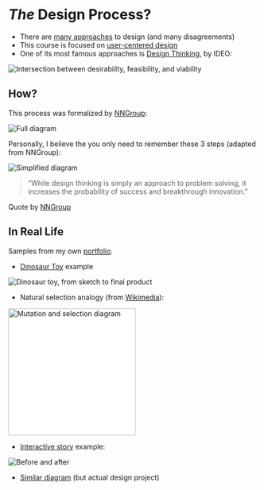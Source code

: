 # _The_ Design Process?

- There are [many approaches](https://en.wikipedia.org/wiki/Design#Process) to design (and many disagreements)
- This course is focused on [user-centered design](https://en.wikipedia.org/wiki/User-centered_design)
- One of its most famous approaches is [Design Thinking](https://www.ideou.com/blogs/inspiration/what-is-design-thinking), by IDEO:

![Intersection between desirabiilty, feasibility, and viability](../../../../media/desirabiilty-feasibility-viability.webp)

## How?

This process was formalized by [NNGroup](https://www.nngroup.com/articles/design-thinking/):

![Full diagram](../../../../media/understand-explore-materialize-full.png)

Personally, I believe the you only need to remember these 3 steps (adapted from NNGroup):

![Simplified diagram](../../../../media/understand-explore-materialize.png)

> “While design thinking is simply an approach to problem solving, it increases the probability of success and breakthrough innovation.”

Quote by [NNGroup](https://www.nngroup.com/articles/design-thinking/)

## In Real Life

Samples from my own [portfolio](https://vsueiro.com/).

- [Dinosaur Toy](https://vsueiro.com/work/montadino) example

![Dinosaur toy, from sketch to final product](https://vsueiro.com/media/portfolio/personal/montadino/evolution.jpg)

- Natural selection analogy (from [Wikimedia](https://commons.wikimedia.org/wiki/File:Mutation_and_selection_diagram.svg)):

<a title="Elembis, CC BY-SA 3.0 &lt;http://creativecommons.org/licenses/by-sa/3.0/&gt;, via Wikimedia Commons" href="https://commons.wikimedia.org/wiki/File:Mutation_and_selection_diagram.svg"><img width="256" alt="Mutation and selection diagram" src="https://upload.wikimedia.org/wikipedia/commons/thumb/f/f3/Mutation_and_selection_diagram.svg/256px-Mutation_and_selection_diagram.svg.png" style="background: white"></a>

- [Interactive story](https://vsueiro.com/) example:

![Before and after](https://vsueiro.com/media/portfolio/google/epicenter/lo-fi-hi-fi.gif)

- [Similar diagram](https://www.figma.com/file/vT0ZkbKerSEglVODNCdqEg/Creative-process?node-id=0%3A1) (but actual design project)
